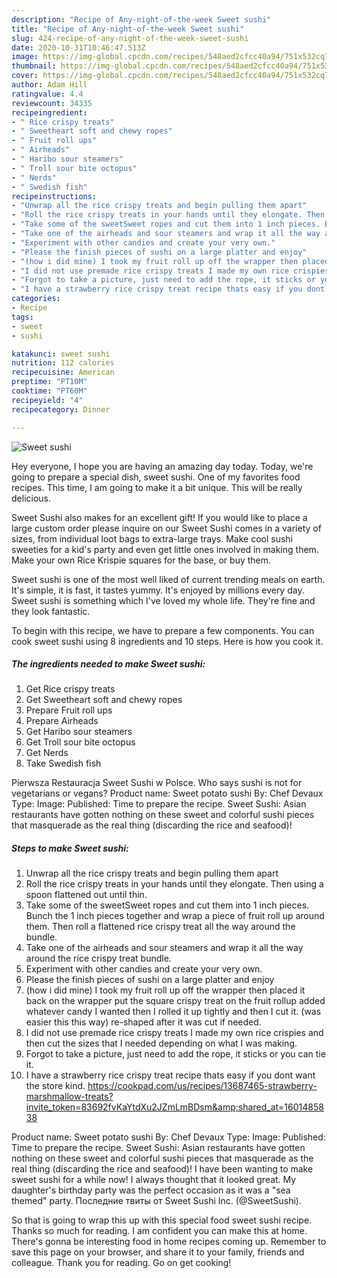 ```yaml
---
description: "Recipe of Any-night-of-the-week Sweet sushi"
title: "Recipe of Any-night-of-the-week Sweet sushi"
slug: 424-recipe-of-any-night-of-the-week-sweet-sushi
date: 2020-10-31T10:46:47.513Z
image: https://img-global.cpcdn.com/recipes/548aed2cfcc40a94/751x532cq70/sweet-sushi-recipe-main-photo.jpg
thumbnail: https://img-global.cpcdn.com/recipes/548aed2cfcc40a94/751x532cq70/sweet-sushi-recipe-main-photo.jpg
cover: https://img-global.cpcdn.com/recipes/548aed2cfcc40a94/751x532cq70/sweet-sushi-recipe-main-photo.jpg
author: Adam Hill
ratingvalue: 4.4
reviewcount: 34335
recipeingredient:
- " Rice crispy treats"
- " Sweetheart soft and chewy ropes"
- " Fruit roll ups"
- " Airheads"
- " Haribo sour steamers"
- " Troll sour bite octopus"
- " Nerds"
- " Swedish fish"
recipeinstructions:
- "Unwrap all the rice crispy treats and begin pulling them apart"
- "Roll the rice crispy treats in your hands until they elongate. Then using a spoon flattened out until thin."
- "Take some of the sweetSweet ropes and cut them into 1 inch pieces. Bunch the 1 inch pieces together and wrap a piece of fruit roll up around them. Then roll a flattened rice crispy treat all the way around the bundle."
- "Take one of the airheads and sour steamers and wrap it all the way around the rice crispy treat bundle."
- "Experiment with other candies and create your very own."
- "Please the finish pieces of sushi on a large platter and enjoy"
- "(how i did mine) I took my fruit roll up off the wrapper then placed it back on the wrapper put the square crispy treat on the fruit rollup added whatever candy I wanted then I rolled it up tightly and then I cut it. (was easier this this way) re-shaped after it was cut if needed."
- "I did not use premade rice crispy treats I made my own rice crispies and then cut the sizes that I needed depending on what I was making."
- "Forgot to take a picture, just need to add the rope, it sticks or you can tie it."
- "I have a strawberry rice crispy treat recipe thats easy if you dont want the store kind. https://cookpad.com/us/recipes/13687465-strawberry-marshmallow-treats?invite_token=83692fvKaYtdXu2JZmLmBDsm&amp;shared_at=1601485838"
categories:
- Recipe
tags:
- sweet
- sushi

katakunci: sweet sushi 
nutrition: 112 calories
recipecuisine: American
preptime: "PT10M"
cooktime: "PT60M"
recipeyield: "4"
recipecategory: Dinner

---
```



![Sweet sushi](https://img-global.cpcdn.com/recipes/548aed2cfcc40a94/751x532cq70/sweet-sushi-recipe-main-photo.jpg)

Hey everyone, I hope you are having an amazing day today. Today, we're going to prepare a special dish, sweet sushi. One of my favorites food recipes. This time, I am going to make it a bit unique. This will be really delicious.

Sweet Sushi also makes for an excellent gift! If you would like to place a large custom order please inquire on our Sweet Sushi comes in a variety of sizes, from individual loot bags to extra-large trays. Make cool sushi sweeties for a kid&#39;s party and even get little ones involved in making them. Make your own Rice Krispie squares for the base, or buy them.

Sweet sushi is one of the most well liked of current trending meals on earth. It's simple, it is fast, it tastes yummy. It's enjoyed by millions every day. Sweet sushi is something which I've loved my whole life. They're fine and they look fantastic.


To begin with this recipe, we have to prepare a few components. You can cook sweet sushi using 8 ingredients and 10 steps. Here is how you cook it.

<!--inarticleads1-->

##### The ingredients needed to make Sweet sushi:

1. Get  Rice crispy treats
1. Get  Sweetheart soft and chewy ropes
1. Prepare  Fruit roll ups
1. Prepare  Airheads
1. Get  Haribo sour steamers
1. Get  Troll sour bite octopus
1. Get  Nerds
1. Take  Swedish fish


Pierwsza Restauracja Sweet Sushi w Polsce. Who says sushi is not for vegetarians or vegans? Product name: Sweet potato sushi By: Chef Devaux Type: Image: Published: Time to prepare the recipe. Sweet Sushi: Asian restaurants have gotten nothing on these sweet and colorful sushi pieces that masquerade as the real thing (discarding the rice and seafood)! 

<!--inarticleads2-->

##### Steps to make Sweet sushi:

1. Unwrap all the rice crispy treats and begin pulling them apart
1. Roll the rice crispy treats in your hands until they elongate. Then using a spoon flattened out until thin.
1. Take some of the sweetSweet ropes and cut them into 1 inch pieces. Bunch the 1 inch pieces together and wrap a piece of fruit roll up around them. Then roll a flattened rice crispy treat all the way around the bundle.
1. Take one of the airheads and sour steamers and wrap it all the way around the rice crispy treat bundle.
1. Experiment with other candies and create your very own.
1. Please the finish pieces of sushi on a large platter and enjoy
1. (how i did mine) I took my fruit roll up off the wrapper then placed it back on the wrapper put the square crispy treat on the fruit rollup added whatever candy I wanted then I rolled it up tightly and then I cut it. (was easier this this way) re-shaped after it was cut if needed.
1. I did not use premade rice crispy treats I made my own rice crispies and then cut the sizes that I needed depending on what I was making.
1. Forgot to take a picture, just need to add the rope, it sticks or you can tie it.
1. I have a strawberry rice crispy treat recipe thats easy if you dont want the store kind. https://cookpad.com/us/recipes/13687465-strawberry-marshmallow-treats?invite_token=83692fvKaYtdXu2JZmLmBDsm&amp;shared_at=1601485838


Product name: Sweet potato sushi By: Chef Devaux Type: Image: Published: Time to prepare the recipe. Sweet Sushi: Asian restaurants have gotten nothing on these sweet and colorful sushi pieces that masquerade as the real thing (discarding the rice and seafood)! I have been wanting to make sweet sushi for a while now! I always thought that it looked great. My daughter&#39;s birthday party was the perfect occasion as it was a &#34;sea themed&#34; party. Последние твиты от Sweet Sushi Inc. (@SweetSushi). 

So that is going to wrap this up with this special food sweet sushi recipe. Thanks so much for reading. I am confident you can make this at home. There's gonna be interesting food in home recipes coming up. Remember to save this page on your browser, and share it to your family, friends and colleague. Thank you for reading. Go on get cooking!
